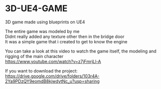 # 3D-UE4-GAME
3D game made using blueprints on UE4

The entire game was modeled by me <br>
Didnt really added any texture other then in the bridge door <br>
It was a simple game that i created to get to know the engine

You can take a look at this video to watch the game itself, the modeling and rigging of the main character <br>
https://www.youtube.com/watch?v=z7jFmrjLl-A

If you want to download the project: <br>
https://drive.google.com/drive/folders/103r4A-2Ya9PDzQY9eomdB8kjwdytNc_u?usp=sharing
